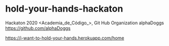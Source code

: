 # hold-your-hands-hackaton
Hackaton 2020 &lt;Academia_de_Código_>, Git Hub Organization alphaDoggs https://github.com/alphaDoggs

https://i-want-to-hold-your-hands.herokuapp.com/home
